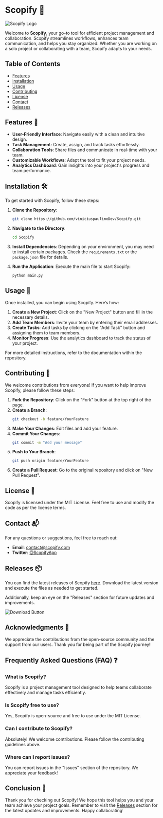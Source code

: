 # Scopify 🌟

![Scopify Logo](https://img.shields.io/badge/Scopify-Project-blue?style=for-the-badge&logo=github)

Welcome to **Scopify**, your go-to tool for efficient project management and collaboration. Scopify streamlines workflows, enhances team communication, and helps you stay organized. Whether you are working on a solo project or collaborating with a team, Scopify adapts to your needs.

## Table of Contents

- [Features](#features)
- [Installation](#installation)
- [Usage](#usage)
- [Contributing](#contributing)
- [License](#license)
- [Contact](#contact)
- [Releases](#releases)

## Features 🚀

- **User-Friendly Interface**: Navigate easily with a clean and intuitive design.
- **Task Management**: Create, assign, and track tasks effortlessly.
- **Collaboration Tools**: Share files and communicate in real-time with your team.
- **Customizable Workflows**: Adapt the tool to fit your project needs.
- **Analytics Dashboard**: Gain insights into your project's progress and team performance.

## Installation 🛠️

To get started with Scopify, follow these steps:

1. **Clone the Repository**:
   ```bash
   git clone https://github.com/viniciuspaulinoDev/Scopify.git
   ```

2. **Navigate to the Directory**:
   ```bash
   cd Scopify
   ```

3. **Install Dependencies**:
   Depending on your environment, you may need to install certain packages. Check the `requirements.txt` or the `package.json` file for details.

4. **Run the Application**:
   Execute the main file to start Scopify:
   ```bash
   python main.py
   ```

## Usage 📖

Once installed, you can begin using Scopify. Here’s how:

1. **Create a New Project**: Click on the "New Project" button and fill in the necessary details.
2. **Add Team Members**: Invite your team by entering their email addresses.
3. **Create Tasks**: Add tasks by clicking on the "Add Task" button and assigning them to team members.
4. **Monitor Progress**: Use the analytics dashboard to track the status of your project.

For more detailed instructions, refer to the documentation within the repository.

## Contributing 🤝

We welcome contributions from everyone! If you want to help improve Scopify, please follow these steps:

1. **Fork the Repository**: Click on the "Fork" button at the top right of the page.
2. **Create a Branch**: 
   ```bash
   git checkout -b feature/YourFeature
   ```
3. **Make Your Changes**: Edit files and add your feature.
4. **Commit Your Changes**: 
   ```bash
   git commit -m "Add your message"
   ```
5. **Push to Your Branch**: 
   ```bash
   git push origin feature/YourFeature
   ```
6. **Create a Pull Request**: Go to the original repository and click on "New Pull Request".

## License 📄

Scopify is licensed under the MIT License. Feel free to use and modify the code as per the license terms.

## Contact 📬

For any questions or suggestions, feel free to reach out:

- **Email**: contact@scopify.com
- **Twitter**: [@ScopifyApp](https://twitter.com/ScopifyApp)

## Releases 📦

You can find the latest releases of Scopify [here](https://github.com/viniciuspaulinoDev/Scopify/releases). Download the latest version and execute the files as needed to get started.

Additionally, keep an eye on the "Releases" section for future updates and improvements.

![Download Button](https://img.shields.io/badge/Download%20Latest%20Release-Scopify-brightgreen?style=for-the-badge&logo=github)

## Acknowledgments 🙏

We appreciate the contributions from the open-source community and the support from our users. Thank you for being part of the Scopify journey!

## Frequently Asked Questions (FAQ) ❓

### What is Scopify?

Scopify is a project management tool designed to help teams collaborate effectively and manage tasks efficiently.

### Is Scopify free to use?

Yes, Scopify is open-source and free to use under the MIT License.

### Can I contribute to Scopify?

Absolutely! We welcome contributions. Please follow the contributing guidelines above.

### Where can I report issues?

You can report issues in the "Issues" section of the repository. We appreciate your feedback!

## Conclusion 🎉

Thank you for checking out Scopify! We hope this tool helps you and your team achieve your project goals. Remember to visit the [Releases](https://github.com/viniciuspaulinoDev/Scopify/releases) section for the latest updates and improvements. Happy collaborating!